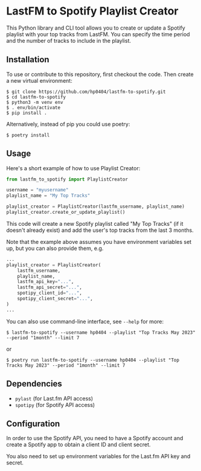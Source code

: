 # LastFM to Spotify Playlist Creator

This Python library and CLI tool allows you to create or update a Spotify playlist with your top tracks from LastFM. 
You can specify the time period and the number of tracks to include in the playlist.

## Installation
To use or contribute to this repository, first checkout the code. Then create a new virtual environment:

```terminal
$ git clone https://github.com/hp0404/lastfm-to-spotify.git
$ cd lastfm-to-spotify
$ python3 -m venv env
$ . env/bin/activate
$ pip install .
```

Alternatively, instead of pip you could use poetry:
```terminal
$ poetry install
```

## Usage

Here's a short example of how to use Playlist Creator:

```python
from lastfm_to_spotify import PlaylistCreator

username = "myusername"
playlist_name = "My Top Tracks"

playlist_creator = PlaylistCreator(lastfm_username, playlist_name)
playlist_creator.create_or_update_playlist()
```

This code will create a new Spotify playlist called "My Top Tracks" (if it doesn't already exist) and add the user's top tracks from the last 3 months.

Note that the example above assumes you have environment variables set up, but you can also provide them, e.g.

```python
...
playlist_creator = PlaylistCreator(
    lastfm_username,
    playlist_name,
    lastfm_api_key="...",
    lastfm_api_secret="...",
    spotipy_client_id="...",
    spotipy_client_secret="...",
)
...
```

You can also use command-line interface, see `--help` for more:
```terminal
$ lastfm-to-spotify --username hp0404 --playlist "Top Tracks May 2023" --period "1month" --limit 7
```

or

```terminal
$ poetry run lastfm-to-spotify --username hp0404 --playlist "Top Tracks May 2023" --period "1month" --limit 7
```

## Dependencies
- `pylast` (for Last.fm API access)
- `spotipy` (for Spotify API access)

## Configuration
In order to use the Spotify API, you need to have a Spotify account and create a Spotify app to obtain a client ID and client secret. 

You also need to set up environment variables for the Last.fm API key and secret.
